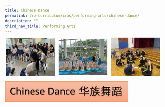 ```yaml
---
title: Chinese Dance
permalink: /co-curriculum/ccas/performing-arts/chinese-dance/
description: ""
third_nav_title: Performing Arts
---
```

![](/images/CD1.png)


<img src="/images/Label.png" 
     style="width:80%">